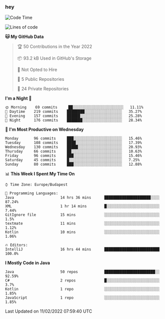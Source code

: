 ### hey

<!--START_SECTION:waka-->
![Code Time](http://img.shields.io/badge/Code%20Time-535%20hrs%2054%20mins-blue)

![Lines of code](https://img.shields.io/badge/From%20Hello%20World%20I%27ve%20Written-438%20Thousand%20lines%20of%20code-blue)

**🐱 My GitHub Data** 

> 🏆 50 Contributions in the Year 2022
 > 
> 📦 93.2 kB Used in GitHub's Storage 
 > 
> 🚫 Not Opted to Hire
 > 
> 📜 5 Public Repositories 
 > 
> 🔑 24 Private Repositories  
 > 
**I'm a Night 🦉** 

```text
🌞 Morning    69 commits     ██░░░░░░░░░░░░░░░░░░░░░░░   11.11% 
🌆 Daytime    219 commits    ████████░░░░░░░░░░░░░░░░░   35.27% 
🌃 Evening    157 commits    ██████░░░░░░░░░░░░░░░░░░░   25.28% 
🌙 Night      176 commits    ███████░░░░░░░░░░░░░░░░░░   28.34%

```
📅 **I'm Most Productive on Wednesday** 

```text
Monday       96 commits     ███░░░░░░░░░░░░░░░░░░░░░░   15.46% 
Tuesday      108 commits    ████░░░░░░░░░░░░░░░░░░░░░   17.39% 
Wednesday    130 commits    █████░░░░░░░░░░░░░░░░░░░░   20.93% 
Thursday     66 commits     ██░░░░░░░░░░░░░░░░░░░░░░░   10.63% 
Friday       96 commits     ███░░░░░░░░░░░░░░░░░░░░░░   15.46% 
Saturday     45 commits     █░░░░░░░░░░░░░░░░░░░░░░░░   7.25% 
Sunday       80 commits     ███░░░░░░░░░░░░░░░░░░░░░░   12.88%

```


📊 **This Week I Spent My Time On** 

```text
⌚︎ Time Zone: Europe/Budapest

💬 Programming Languages: 
Java                     14 hrs 36 mins      █████████████████████░░░░   87.24% 
XML                      1 hr 14 mins        █░░░░░░░░░░░░░░░░░░░░░░░░   7.44% 
GitIgnore file           15 mins             ░░░░░░░░░░░░░░░░░░░░░░░░░   1.5% 
textmate                 11 mins             ░░░░░░░░░░░░░░░░░░░░░░░░░   1.12% 
Kotlin                   10 mins             ░░░░░░░░░░░░░░░░░░░░░░░░░   1.06%

🔥 Editors: 
IntelliJ                 16 hrs 44 mins      █████████████████████████   100.0%

```

**I Mostly Code in Java** 

```text
Java                     50 repos            ███████████████████████░░   92.59% 
C#                       2 repos             █░░░░░░░░░░░░░░░░░░░░░░░░   3.7% 
Kotlin                   1 repo              ░░░░░░░░░░░░░░░░░░░░░░░░░   1.85% 
JavaScript               1 repo              ░░░░░░░░░░░░░░░░░░░░░░░░░   1.85%

```



 Last Updated on 11/02/2022 07:59:40 UTC
<!--END_SECTION:waka-->
